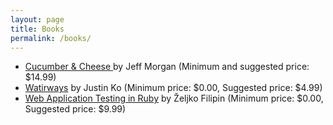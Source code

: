 ```yaml
---
layout: page
title: Books
permalink: /books/
---
```


* [Cucumber & Cheese ](https://leanpub.com/cucumber_and_cheese) by Jeff Morgan (Minimum and suggested price: $14.99)
* [Watirways](https://leanpub.com/watirways) by Justin Ko (Minimum price: $0.00, Suggested price: $4.99)
* [Web Application Testing in Ruby](https://leanpub.com/watirbook) by Željko Filipin (Minimum price: $0.00, Suggested price: $9.99)
